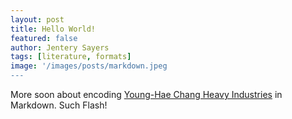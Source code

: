 ```yaml
---
layout: post
title: Hello World!  
featured: false
author: Jentery Sayers
tags: [literature, formats]
image: '/images/posts/markdown.jpeg
---
```


More soon about encoding [Young-Hae Chang Heavy Industries](http://www.yhchang.com/) in Markdown. Such Flash! 
